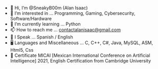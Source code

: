 - 👋 Hi, I’m @SneakyB00m (Alan Isaac)
- 👀 I’m interested in ... Programming, Gaming, Cybersecurity, Software/Hardware
- 🌱 I’m currently learning ... Python
- 📫 How to reach me ... contactalanisaac@gmail.com
- 🔣 I Speak ... Spanish / English 
- 🖥️ Languages and Miscellaneous ... C, C++, C#, Java, MySQL, ASM, Html5, Css
- 📜 Certificate MICAI [Mexican International Conference on Artificial Intelligence] 2021, English Certification from Cambridge University 

<!---
SneakyB00m/SneakyB00m is a ✨ special ✨ repository because its `README.md` (this file) appears on your GitHub profile.
You can click the Preview link to take a look at your changes.
--->
